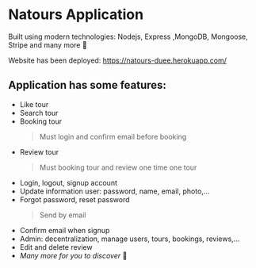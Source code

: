 # Natours Application

Built using modern technologies: Nodejs, Express ,MongoDB, Mongoose, Stripe and many more 🥰

Website has been deployed: https://natours-duee.herokuapp.com/

## Application has some features:

- Like tour
- Search tour
- Booking tour
  > Must login and confirm email before booking
- Review tour
  > Must booking tour and review one time one tour
- Login, logout, signup account
- Update information user: password, name, email, photo,...
- Forgot password, reset password
  > Send by email
- Confirm email when signup
- Admin: decentralization, manage users, tours, bookings, reviews,...
- Edit and delete review
- _Many more for you to discover_ 🤗

